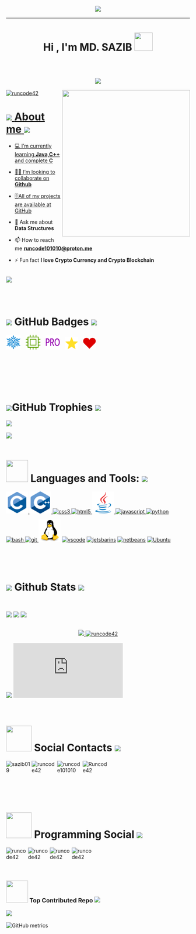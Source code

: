 
<p align="center">

  <img src="https://blogger.googleusercontent.com/img/b/R29vZ2xl/AVvXsEg6vGyWMb5Vccye4z7y8JINLOtHgPbNSaibmCLJlHh693g3MG8jJLFwliiJ9PCtJbBh_hv2FUj2Yx_tx3aZrYM0Gk-MhxO8xQry91da7OSjpNgVCi78GiBFDM7sdP6NkFHW6T_G-7XunDbWzq1EdTn9w2KHteo3sbhlK9Iu0tN6Qkey-s74iGlFiby7_S6g/s2000/Banner1.png"/>
  

</p>

<hr>

<h1 align="center"><b >Hi , I'm MD. SAZIB</b>  <picture> <img src="https://blogger.googleusercontent.com/img/b/R29vZ2xl/AVvXsEjlpR7R6kqMKlDQQQhmzQ_1rel5-iZbKKpzdVKF160b0cMDIxhzE3XpFoj3MnbzA4RRLgh-trmCbjJMaHRTJ5WZHln0ZsXhADIuPdou_o8SffrDjYywvVHOJGpQ89kcpTw6lRwUuFwEkDf8H4yTNqnm33o6MQnD76h3uxUrhP6U8Zh-ADCvLKBWii6l5p_X/s512/hiiihiiihiii.gif" width="50px" height="50px"></picture>  </h1>
                                                        
<br><br>
                                                        
<p align="center">
  <a href="https://github.com/DenverCoder1/readme-typing-svg"><img src="https://readme-typing-svg.herokuapp.com?font=Time+New+Roman&color=cyan&size=27&center=true&vCenter=true&width=600&height=100&lines=Assalamu+O+Alaikum++Warahmatullah..&hearts;++;Self-taught+Future+Developer,;Computer+Science+Student,;Programming+Enthusiast,;Active+Learner/Researcher,;Love+to+learn+new+stuffs..&hearts"</a>
</p>

<picture> <img align="right" src="https://user-images.githubusercontent.com/74038190/229223263-cf2e4b07-2615-4f87-9c38-e37600f8381a.gif" width="350px" height="400px"></picture>
<p align="left"> <img src="https://komarev.com/ghpvc/?username=mdsazibhossenrabby&label=Profile%20views&color=0e75b6&style=flat" alt="runcode42" /> </p>




# <picture><img src = "https://blogger.googleusercontent.com/img/b/R29vZ2xl/AVvXsEh1bJZ_fF2HtvRCxy9jaFb7069LsbZvR6cLdbthkryysLuaNDhWA-vJx3xvtPx4Hw4e5q_dOa4NpQ7fcjIbPyETQkAXfUsX0HmgmxgrC6mjYDP-c0cbd9TJcOBUYswww6DEZfC1fXw_UeGdegEWxPdpUEF0qnAwU90Ocs8-TiL1n0t6zE_rWV-_zFBcxQq-/s250/about.gif" width = 70px></picture> **About me** <img src = "https://blogger.googleusercontent.com/img/b/R29vZ2xl/AVvXsEhtW7yGXox6MaH4ZnlcUvta1fivKDaPYioshrpzYxvDNqdeeMTCYC6g5C3KzUqLswDkUnOIaG9ofVf82JI0OJEgSQkTLXHClj2HbHonatpHNwHE86Cc27YXA5FkqTBAj3fUwYddnr5NNeNcL7D7ZJsfuZlAJ-mC0TMgNo6rbMWtWUFLmkAbhkfifS9DXyrf/s480/aniFlame.gif" width = 100px>


- 💻 I’m currently learning **Java,C++** and  complete **C**

- 👀🎉 I’m looking to collaborate on **Github**

- 🗄️All of my projects are available at [GitHub](https://github.com/mdsazibhosserabby)

- 💬 Ask me about **Data Structures**

- 📫 How to reach me **runcode101010@proton.me**

- ⚡ Fun fact **I love Crypto Currency and Crypto Blockchain**
<br>
<img src="https://user-images.githubusercontent.com/73097560/115834477-dbab4500-a447-11eb-908a-139a6edaec5c.gif">

<br><br>

# <picture><img src = "https://blogger.googleusercontent.com/img/b/R29vZ2xl/AVvXsEjmsX8jd3597k08HhU9WYl7AY_q0SDWbV9ymb4mtAWfoHe3FJCG1Sjis8w1LqqvBYuLMyy28ce1YmAwm2Rark53MllBzCd4Ho9K4yGQHcx4EKBr6gwLtwRL0Z_QzMnhf0AzjZ6I7twgN3Yj-JmhUhKVlpv7j5cqstCcTBINcora8Px7Ts1dpkJ5M4RecBz2/s512/badgeeeeee.gif" width = 70px></picture> **GitHub Badges** <img src = "https://blogger.googleusercontent.com/img/b/R29vZ2xl/AVvXsEhtW7yGXox6MaH4ZnlcUvta1fivKDaPYioshrpzYxvDNqdeeMTCYC6g5C3KzUqLswDkUnOIaG9ofVf82JI0OJEgSQkTLXHClj2HbHonatpHNwHE86Cc27YXA5FkqTBAj3fUwYddnr5NNeNcL7D7ZJsfuZlAJ-mC0TMgNo6rbMWtWUFLmkAbhkfifS9DXyrf/s480/aniFlame.gif" width = 100px>

<a href='https://archiveprogram.github.com/'><img src='https://raw.githubusercontent.com/acervenky/animated-github-badges/master/assets/acbadge.gif' width='40' height='40'></a> <a href='https://docs.github.com/en/developers'><img src='https://raw.githubusercontent.com/acervenky/animated-github-badges/master/assets/devbadge.gif' width='40' height='40'></a> <a href='https://github.com/pricing'><img src='https://raw.githubusercontent.com/acervenky/animated-github-badges/master/assets/pro.gif' width='40' height='40'></a> <a href='https://stars.github.com/'><img src='https://raw.githubusercontent.com/acervenky/animated-github-badges/master/assets/starbadge.gif' width='35' height='35'></a> <a href='https://docs.github.com/en/github/supporting-the-open-source-community-with-github-sponsors'><img src='https://raw.githubusercontent.com/acervenky/animated-github-badges/master/assets/sponsorbadge.gif' width='35' height='35'></a>

<br><br>
<br> <br><br>

</hr>

# <picture><img src = "https://blogger.googleusercontent.com/img/b/R29vZ2xl/AVvXsEhw36-HsLo02E2ZqGey31e8v9px5kKZ2eXnjHZhHv8RWZCYuKcxP-Z_taE8B18Oaf7He-x5JE8IGlqM7xRLvcx42z_ypSviBuB_ocgxkbSgJyMEoPDwwCDVU-v7q3lXjEh_7-mtF8Kxnl33Ig9P9QaB4a8JyFxhaIkkOPqXlSK792iAe21sxUGcGm0yL5et/s512/trooffffffffe.gif" width = 70px></picture>**GitHub Trophies** <img src = "https://blogger.googleusercontent.com/img/b/R29vZ2xl/AVvXsEhtW7yGXox6MaH4ZnlcUvta1fivKDaPYioshrpzYxvDNqdeeMTCYC6g5C3KzUqLswDkUnOIaG9ofVf82JI0OJEgSQkTLXHClj2HbHonatpHNwHE86Cc27YXA5FkqTBAj3fUwYddnr5NNeNcL7D7ZJsfuZlAJ-mC0TMgNo6rbMWtWUFLmkAbhkfifS9DXyrf/s480/aniFlame.gif" width = 100px>

![](https://github-profile-trophy.vercel.app/?username=mdsazibhossenrabby&theme=radical&no-frame=false&no-bg=false&margin-w=4)

<img src="https://user-images.githubusercontent.com/73097560/115834477-dbab4500-a447-11eb-908a-139a6edaec5c.gif">



<br>

<br> 


# <picture><img src = "https://blogger.googleusercontent.com/img/b/R29vZ2xl/AVvXsEj_vFHoy-yLY-rVEFC3H_srZrDWaePYe2fMS5VUomooVF8y-42Qu9sqNLEAOBwNLX0wy94-i8IULwNib2rrAgZyKX3_-Yw_lYnwWa-zoxSd5mT-ZL_HPxEu7h9a_Gc41T1lSgUKkxpACROjpjyG8SM8lQm5qih4Jv5qySXk6F7fxgzcod9TjEsDqqLTSVya/s400/languageee.gif" width="60" height="60"></picture> **Languages and Tools:** <img src = "https://blogger.googleusercontent.com/img/b/R29vZ2xl/AVvXsEhtW7yGXox6MaH4ZnlcUvta1fivKDaPYioshrpzYxvDNqdeeMTCYC6g5C3KzUqLswDkUnOIaG9ofVf82JI0OJEgSQkTLXHClj2HbHonatpHNwHE86Cc27YXA5FkqTBAj3fUwYddnr5NNeNcL7D7ZJsfuZlAJ-mC0TMgNo6rbMWtWUFLmkAbhkfifS9DXyrf/s480/aniFlame.gif" width = 100px>


<p align="left"> 
  <a href="https://www.cprogramming.com/" target="_blank" rel="noreferrer"> <img src="https://raw.githubusercontent.com/devicons/devicon/master/icons/c/c-original.svg" alt="c" width="60" height="60"/> </a>  
  <a href="https://www.w3schools.com/cpp/" target="_blank" rel="noreferrer"> <img src="https://raw.githubusercontent.com/devicons/devicon/master/icons/cplusplus/cplusplus-original.svg" alt="cplusplus" width="60" height="60"/> </a>
  <a href="https://www.w3schools.com/css/" target="_blank" rel="noreferrer"> <img src="https://user-images.githubusercontent.com/74038190/238200428-67f477ed-6624-42da-99f0-1a7b1a16eecb.gif" alt="css3" width="60" height="60"/> </a> 
  <a href="https://www.w3.org/html/" target="_blank" rel="noreferrer"> <img src="https://user-images.githubusercontent.com/74038190/238200426-29fd6286-4e7b-4d6c-818f-c4765d5e39a9.gif" alt="html5" width="60" height="60"/> </a> 
  <a href="https://www.java.com" target="_blank" rel="noreferrer"> <img src="https://raw.githubusercontent.com/devicons/devicon/master/icons/java/java-original.svg" alt="java" width="60" height="60"/> </a> 
  <a href="https://developer.mozilla.org/en-US/docs/Web/JavaScript" target="_blank" rel="noreferrer"> <img src="https://user-images.githubusercontent.com/74038190/212257454-16e3712e-945a-4ca2-b238-408ad0bf87e6.gif" alt="javascript" width="60" height="60"/> </a> 
  <a href="https://www.python.org" target="_blank" rel="noreferrer"> <img src="https://user-images.githubusercontent.com/74038190/212257472-08e52665-c503-4bd9-aa20-f5a4dae769b5.gif" alt="python" width="60" height="60"/> </a>
<p align="left"> <a href="https://www.gnu.org/software/bash/" target="_blank" rel="noreferrer"> <img src="https://www.vectorlogo.zone/logos/gnu_bash/gnu_bash-icon.svg" alt="bash" width="60" height="60"/> </a>
 <a href="https://git-scm.com/" target="_blank" rel="noreferrer"> <img src="https://www.vectorlogo.zone/logos/git-scm/git-scm-icon.svg" alt="git" width="60" height="60"/> </a>
<a href="https://www.linux.org/" target="_blank" rel="noreferrer"> <img src="https://raw.githubusercontent.com/devicons/devicon/master/icons/linux/linux-original.svg" alt="linux" width="60" height="60"/></a>
<a href="https://www.linux.org/" target="_blank" rel="noreferrer"> <img src="https://user-images.githubusercontent.com/74038190/212257465-7ce8d493-cac5-494e-982a-5a9deb852c4b.gif" alt="vscode" width="60" height="60"/></a>
  <a href="https://www.linux.org/" target="_blank" rel="noreferrer"> <img src="https://blogger.googleusercontent.com/img/b/R29vZ2xl/AVvXsEj3ATzz8EI6q6wUfzFmOdMtV5-wauR1J4azbEoOq7GK8D8CJE3labQxkVpwuuOk7QjY3OMZEL2sGEjnx_PoUQM_LQM1S8Nr-vPWLdQrK04uEfUaNKePIMcip-5fxffn51DwIplTKy6CRyfzd3HOeeHvIfgCHnPxGJN9_mcnmvnZJ25KJahEY3YNkdy9rQ5q/s500/JetsBrain.gif" alt="jetsbarins" width="60" height="60"/></a>
<a href="https://www.linux.org/" target="_blank" rel="noreferrer"> <img src="https://w7.pngwing.com/pngs/259/9/png-transparent-netbeans-logo-company-logo-brand-logo-company-brand-3d-icon-thumbnail.png" alt="netbeans" width="60" height="60"/></a>
<a href="https://www.linux.org/" target="_blank" rel="noreferrer"> <img src="https://blogger.googleusercontent.com/img/b/R29vZ2xl/AVvXsEjcuG3QSgVTgga3EGqyGQbllmfrM6YbStMvLREAyIWfP1bVhp2r6bzVwGMb6Nj1QENRUazEK9xNtGk3JzHQwlD19YepSpzQpydlgTQJpKKMYV3ATLX3buntTTjApzSdj-OipBo-JTpW-fh6SfAb3gxGDjYm5K2nYjAJ_ONYrnYemuGQevhadz6uNykNjKPw/s480/ubutu.gif" alt="Ubuntu" width="60" height="60"/></a>

  
</p>

<br> 
<br><br>
  
  
 # <picture><img src = "https://blogger.googleusercontent.com/img/b/R29vZ2xl/AVvXsEhFheiHkHYBa9HO2LKxv8aU_jHxYf2XLARUu6gcHNcTT3TF7GIsCPs0RH9wHSkhrzKBHoPYkoYk7nXVd83iAipNxZDj9QwZ287zBAjGnKkd4F98589IqkbNKkDGsLkXhNiZV-NJlUDtTCgtc90J0WRkEQkR6DRit96GILYZ-dJfx0QP197yUinXteFE6RvJ/s512/barrrrr.gif" width = 60px></picture> **Github Stats**  <img src = "https://blogger.googleusercontent.com/img/b/R29vZ2xl/AVvXsEhtW7yGXox6MaH4ZnlcUvta1fivKDaPYioshrpzYxvDNqdeeMTCYC6g5C3KzUqLswDkUnOIaG9ofVf82JI0OJEgSQkTLXHClj2HbHonatpHNwHE86Cc27YXA5FkqTBAj3fUwYddnr5NNeNcL7D7ZJsfuZlAJ-mC0TMgNo6rbMWtWUFLmkAbhkfifS9DXyrf/s480/aniFlame.gif" width = 100px>

 <br> 


<div align="left"> 
  
![](http://github-profile-summary-cards.vercel.app/api/cards/profile-details?username=mdsazibhossenrabby&theme=tokyonight)
![](http://github-profile-summary-cards.vercel.app/api/cards/most-commit-language?username=mdsazibhossenrabby&theme=tokyonight)
![](http://github-profile-summary-cards.vercel.app/api/cards/stats?username=mdsazibhossenrabby7&theme=tokyonight)

</div>

 <br> 

 <div align="center">

<a href="https://github.com/mdsazibhossenrabby/">

  <img src="https://github-readme-stats.vercel.app/api?username=mdsazibhossenrabby&include_all_commits=true&count_private=true&show_icons=true&line_height=20&title_color=7A7ADB&icon_color=2234AE&text_color=D3D3D3&bg_color=0,000000,130F40" width="450"/>

  <img src="https://github-readme-stats.vercel.app/api/top-langs?username=mdsazibhossenrabby&show_icons=true&locale=en&layout=compact&line_height=20&title_color=7A7ADB&icon_color=2234AE&text_color=D3D3D3&bg_color=0,000000,130F40" width="375"  alt="runcode42"/>

</a>
<br><br>

</div>

<img src="https://user-images.githubusercontent.com/73097560/115834477-dbab4500-a447-11eb-908a-139a6edaec5c.gif" />
<iframe src="https://tryhackme.com/api/v2/badges/public-profile?userPublicId=3673017" style='border:none;'></iframe>


<br>
 <br><br>
 


# <picture><img src ="https://user-images.githubusercontent.com/74038190/235294016-6556559a-ed58-4ca6-a4c9-c307cbe0b6b7.gif" width = "70px" height="70px"></picture>  **Social Contacts** <img src = "https://blogger.googleusercontent.com/img/b/R29vZ2xl/AVvXsEhtW7yGXox6MaH4ZnlcUvta1fivKDaPYioshrpzYxvDNqdeeMTCYC6g5C3KzUqLswDkUnOIaG9ofVf82JI0OJEgSQkTLXHClj2HbHonatpHNwHE86Cc27YXA5FkqTBAj3fUwYddnr5NNeNcL7D7ZJsfuZlAJ-mC0TMgNo6rbMWtWUFLmkAbhkfifS9DXyrf/s480/aniFlame.gif" width = 100px>

<p>
<a href="https://x.com/im_mdsazib" target="blank"><img align="left" src="https://user-images.githubusercontent.com/74038190/241765460-cc4fe88c-7f7a-41d8-b449-34b7a178c1c6.gif" alt="sazib019" height="70" width="70" /></a>
<a href="https://www.linkedin.com/in/immdsazib" target="blank"><img align="left" src="https://user-images.githubusercontent.com/74038190/235294012-0a55e343-37ad-4b0f-924f-c8431d9d2483.gif" alt="runcode42" height="70" width="70" /></a>
<a href="https://www.facebook.com/immdsazib/" target="blank"><img align="left" src="https://user-images.githubusercontent.com/74038190/235294010-ec412ef5-e3da-4efa-b1d4-0ab4d4638755.gif" alt="runcode101010" height="70" width="70"/></a>
<a href="https://discord.gg/immdsazib" target="blank"><img align="left" src="https://user-images.githubusercontent.com/74038190/235294015-47144047-25ab-417c-af1b-6746820a20ff.gif" alt="Runcode42" height="70" width="70" /></a>

</p>
<br><br>
<br><br>
<br><br>

# <picture><img src = "https://blogger.googleusercontent.com/img/b/R29vZ2xl/AVvXsEj3ATzz8EI6q6wUfzFmOdMtV5-wauR1J4azbEoOq7GK8D8CJE3labQxkVpwuuOk7QjY3OMZEL2sGEjnx_PoUQM_LQM1S8Nr-vPWLdQrK04uEfUaNKePIMcip-5fxffn51DwIplTKy6CRyfzd3HOeeHvIfgCHnPxGJN9_mcnmvnZJ25KJahEY3YNkdy9rQ5q/s500/JetsBrain.gif" height="70" width="70" ></picture> **Programming Social** <img src = "https://blogger.googleusercontent.com/img/b/R29vZ2xl/AVvXsEhtW7yGXox6MaH4ZnlcUvta1fivKDaPYioshrpzYxvDNqdeeMTCYC6g5C3KzUqLswDkUnOIaG9ofVf82JI0OJEgSQkTLXHClj2HbHonatpHNwHE86Cc27YXA5FkqTBAj3fUwYddnr5NNeNcL7D7ZJsfuZlAJ-mC0TMgNo6rbMWtWUFLmkAbhkfifS9DXyrf/s480/aniFlame.gif" width = 100px>

<p>

<a href="https://codeforces.com/profile/runcode42" target="blank"><img align="left" src="https://raw.githubusercontent.com/rahuldkjain/github-profile-readme-generator/master/src/images/icons/Social/codeforces.svg" alt="runcode42" height="50" width="60" /></a>

<a href="https://www.codechef.com/users/runcode42" target="blank"><img align="left" src="https://cdn.jsdelivr.net/npm/simple-icons@3.1.0/icons/codechef.svg" alt="runcode42" height="50" width="60" /></a>

<a href="https://www.leetcode.com/runcode42" target="blank"><img align="left" src="https://raw.githubusercontent.com/rahuldkjain/github-profile-readme-generator/master/src/images/icons/Social/leet-code.svg" alt="runcode42" height="50" width="60" /></a>

<a href="https://www.topcoder.com/members/runcode42" target="blank"><img align="left" src="https://raw.githubusercontent.com/rahuldkjain/github-profile-readme-generator/master/src/images/icons/Social/topcoder.svg" alt="runcode42" height="50" width="60" /></a>
</p>

  <br><br><br><br>

  ### <picture><img src = "https://blogger.googleusercontent.com/img/b/R29vZ2xl/AVvXsEhbirKv2eYS_dY9-n7TLbhO_GWMw_UCbc3PYgaaa_O0hjKhgB52Rz30em_wHewgEW4fUMtunndwOotFZa73FdkSqPgNPsKtLTjcfOG8NM46zCMiBCVvIg5tiWAicIKFsJ0q3aXgHZvXsjPFVWq5aDfURTSeUf-pGOCZdifuk05zM2t_q1D9ssnUFeJADrnv/s512/toppppp.gif" width="60" height="60"></picture> **Top Contributed Repo**  <img src = "https://blogger.googleusercontent.com/img/b/R29vZ2xl/AVvXsEhtW7yGXox6MaH4ZnlcUvta1fivKDaPYioshrpzYxvDNqdeeMTCYC6g5C3KzUqLswDkUnOIaG9ofVf82JI0OJEgSQkTLXHClj2HbHonatpHNwHE86Cc27YXA5FkqTBAj3fUwYddnr5NNeNcL7D7ZJsfuZlAJ-mC0TMgNo6rbMWtWUFLmkAbhkfifS9DXyrf/s480/aniFlame.gif" width = 100px>
![](https://github-contributor-stats.vercel.app/api?username=mdsazibhossenrabby&limit=5&theme=flat&combine_all_yearly_contributions=true)
  
 
  ![GitHub metrics](https://metrics.lecoq.io/mdsazibhossenrabby/)

